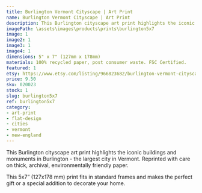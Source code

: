 ```yaml
---
title: Burlington Vermont Cityscape | Art Print
name: Burlington Vermont Cityscape | Art Print
description: This Burlington cityscape art print highlights the iconic buildings and monuments in Burlington - the largest city in Vermont. Reprinted with care on thick, archival, environmentally friendly paper.
imagePath: \assets\images\products\prints\burlington5x7
image: 1
image2: 1
image3: 1
image4: 1
dimensions: 5" x 7" (127mm x 178mm)
materials: 100% recycled paper, post consumer waste. FSC Certified.
featured: 1
etsy: https://www.etsy.com/listing/966823682/burlington-vermont-cityscape-art-print
price: 9.50
sku: 020023
stock: 1
slug: burlington5x7
ref: burlington5x7
category:
- art-print
- flat-design
- cities
- vermont
- new-england
---
```

This Burlington cityscape art print highlights the iconic buildings and monuments in Burlington - the largest city in Vermont. Reprinted with care on thick, archival, environmentally friendly paper.

This 5x7” (127x178 mm) print fits in standard frames and makes the perfect gift or a special addition to decorate your home.
